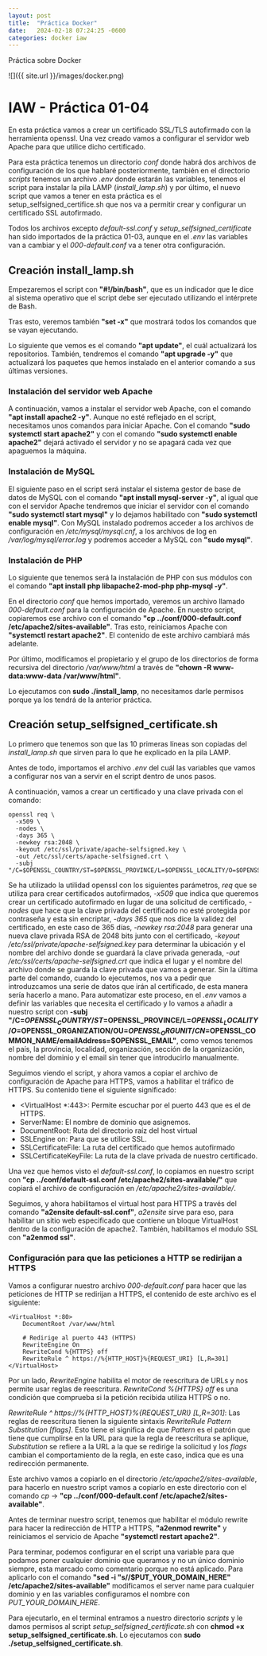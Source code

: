 ```yaml
---
layout: post
title:  "Práctica Docker"
date:   2024-02-18 07:24:25 -0600
categories: docker iaw
---
```


Práctica sobre Docker

![]({{ site.url }}/images/docker.png)

# IAW - Práctica 01-04
En esta práctica vamos a crear un certificado SSL/TLS autofirmado con la herramienta openssl. Una vez creado vamos a configurar el servidor web Apache para que utilice dicho certificado.

Para esta práctica tenemos un directorio *conf* donde habrá dos archivos de configuración de los que hablaré posteriormente, también en el directorio *scripts* tenemos un archivo *.env* donde estarán las variables, tenemos el script para instalar la pila LAMP (*install_lamp.sh*) y por último, el nuevo script que vamos a tener en esta práctica es el setup_selfsigned_certifice.sh que nos va a permitir crear y configurar un certificado SSL autofirmado.


Todos los archivos excepto *default-ssl.conf* y *setup_selfsigned_certificate* han sido importados de la práctica 01-03, aunque en el *.env* las variables van a cambiar y el *000-default.conf* va a tener otra configuración.

## Creación install_lamp.sh
Empezaremos el script con **"#!/bin/bash"**, que es un indicador que le dice al sistema operativo que el script debe ser ejecutado utilizando el intérprete de Bash.

Tras esto, veremos también **"set -x"** que mostrará todos los comandos que se vayan ejecutando.

Lo siguiente que vemos es el comando **"apt update"**, el cuál actualizará los repositorios. También, tendremos el comando **"apt upgrade -y"** que actualizará los paquetes que hemos instalado en el anterior comando a sus últimas versiones.

### Instalación del servidor web Apache

A continuación, vamos a instalar el servidor web Apache, con el comando **"apt install apache2 -y"**. Aunque no esté reflejado en el script, necesitamos unos comandos para iniciar Apache. Con el comando **"sudo systemctl start apache2"** y con el comando **"sudo systemctl enable apache2"** dejará activado el servidor y no se apagará cada vez que apaguemos la máquina.

### Instalación de MySQL

El siguiente paso en el script será instalar el sistema gestor de base de datos de MySQL con el comando **"apt install mysql-server -y"**, al igual que con el servidor Apache tendremos que iniciar el servidor con el comando **"sudo systemctl start mysql"** y lo dejamos habilitado con **"sudo systemctl enable mysql"**. Con MySQL instalado podremos acceder a los archivos de configuración en */etc/mysql/mysql.cnf*, a los archivos de log en */var/log/mysql/error.log* y podremos acceder a MySQL con **"sudo mysql"**.

### Instalación de PHP

Lo siguiente que tenemos será la instalación de PHP con sus módulos con el comando **"apt install php libapache2-mod-php php-mysql -y"**.

En el directorio *conf* que hemos importado, veremos un archivo llamado *000-default.conf* para la configuración de Apache. En nuestro script, copiaremos ese archivo con el comando **"cp ../conf/000-default.conf /etc/apache2/sites-available"**. Tras esto, reiniciamos Apache con **"systemctl restart apache2"**. El contenido de este archivo cambiará más adelante.

Por último, modificamos el propietario y el grupo de los directorios de forma recursiva del directorio */var/www/html* a través de **"chown -R www-data:www-data /var/www/html"**.

Lo ejecutamos con **sudo ./install_lamp**, no necesitamos darle permisos porque ya los tendrá de la anterior práctica.

## Creación setup_selfsigned_certificate.sh

Lo primero que tenemos son que las 10 primeras líneas son copiadas del *install_lamp.sh* que sirven para lo que he explicado en la pila LAMP.

Antes de todo, importamos el archivo *.env* del cuál las variables que vamos a configurar nos van a servir en el script dentro de unos pasos.

A continuación, vamos a crear un certificado y una clave privada con el comando:
```
openssl req \
  -x509 \
  -nodes \
  -days 365 \
  -newkey rsa:2048 \
  -keyout /etc/ssl/private/apache-selfsigned.key \
  -out /etc/ssl/certs/apache-selfsigned.crt \
  -subj "/C=$OPENSSL_COUNTRY/ST=$OPENSSL_PROVINCE/L=$OPENSSL_LOCALITY/O=$OPENSSL_ORGANIZATION/OU=$OPENSSL_ORGUNIT/CN=$OPENSSL_COMMON_NAME/emailAddress=$OPENSSL_EMAIL"
```
Se ha utilizado la utilidad openssl con los siguientes parámetros, *req* que se utiliza para crear certificados autofirmados, *-x509* que indica que queremos crear un certificado autofirmado en lugar de una solicitud de certificado, *-nodes* que hace que la clave privada del certificado no esté protegida por contraseña y esta sin encriptar, *-days 365* que nos dice la validez del certificado, en este caso de 365 días, *-newkey rsa:2048* para generar una nueva clave privada RSA de 2048 bits junto con el certificado, *-keyout /etc/ssl/private/apache-selfsigned.key* para determinar la ubicación y el nombre del archivo donde se guardará la clave privada generada, *-out /etc/ssl/certs/apache-selfsigned.crt* que indica el lugar y el nombre del archivo donde se guarda la clave privada que vamos a generar. Sin la última parte del comando, cuando lo ejecutemos, nos va a pedir que introduzcamos una serie de datos que irán al certificado, de esta manera sería hacerlo a mano. Para automatizar este proceso, en el *.env* vamos a definir las variables que necesita el certificado y lo vamos a añadir a nuestro script con **-subj "/C=$OPENSSL_COUNTRY/ST=$OPENSSL_PROVINCE/L=$OPENSSL_LOCALITY/O=$OPENSSL_ORGANIZATION/OU=$OPENSSL_ORGUNIT/CN=$OPENSSL_COMMON_NAME/emailAddress=$OPENSSL_EMAIL"**, como vemos tenemos el país, la provincia, localidad, organización, sección de la organización, nombre del dominio y el email sin tener que introducirlo manualmente.

Seguimos viendo el script, y ahora vamos a copiar el archivo de configuración de Apache para HTTPS, vamos a habilitar el tráfico de HTTPS. Su contenido tiene el siguiente significado:

- <VirtualHost *:443>: Permite escuchar por el puerto 443 que es el de HTTPS.
- ServerName: El nombre de dominio que asignemos.
- DocumentRoot: Ruta del directorio raíz del host virtual
- SSLEngine on: Para que se utilice SSL.
- SSLCertificateFile: La ruta del certificado que hemos autofirmado
- SSLCertificateKeyFile: La ruta de la clave privada de nuestro certificado.

Una vez que hemos visto el *default-ssl.conf*, lo copiamos en nuestro script con **"cp ../conf/default-ssl.conf /etc/apache2/sites-available/"** que copiará el archivo de configuración en */etc/apache2/sites-available/*.

Seguimos, y ahora habilitamos el virtual host para HTTPS a través del comando **"a2ensite default-ssl.conf"**, *a2ensite* sirve para eso, para habilitar un sitio web especificado que contiene un bloque VirtualHost dentro de la configuración de apache2. También, habilitamos el modulo SSL con **"a2enmod ssl"**.

### Configuración para que las peticiones a HTTP se redirijan a HTTPS

Vamos a configurar nuestro archivo *000-default.conf* para hacer que las peticiones de HTTP se redirijan a HTTPS, el contenido de este archivo es el siguiente:
```
<VirtualHost *:80>
    DocumentRoot /var/www/html

    # Redirige al puerto 443 (HTTPS)
    RewriteEngine On
    RewriteCond %{HTTPS} off
    RewriteRule ^ https://%{HTTP_HOST}%{REQUEST_URI} [L,R=301]
</VirtualHost>
```
Por un lado, *RewriteEngine* habilita el motor de reescritura de URLs y nos permite usar reglas de reescritura. *RewriteCond %{HTTPS} off* es una condición que comprueba si la petición recibida utiliza HTTPS o no.

*RewriteRule ^ https://%{HTTP_HOST}%{REQUEST_URI} [L,R=301]*: Las reglas de reescritura tienen la siguiente sintaxis *RewriteRule Pattern Substitution [flags]*. Esto tiene el significa de que *Pattern* es el patrón que tiene que cumplirse en la URL para que la regla de reescritura se aplique, *Substitution* se refiere a la URL a la que se redirige la solicitud y los *flags* cambian el comportamiento de la regla, en este caso, indica que es una redirección permanente.

Este archivo vamos a copiarlo en el directorio */etc/apache2/sites-available*, para hacerlo en nuestro script vamos a copiarlo en este directorio con el comando *cp* -> **"cp ../conf/000-default.conf /etc/apache2/sites-available"**.

Antes de terminar nuestro script, tenemos que habilitar el módulo rewrite para hacer la redirección de HTTP a HTTPS, **"a2enmod rewrite"** y reiniciamos el servicio de Apache **"systemctl restart apache2"**.

Para terminar, podemos configurar en el script una variable para que podamos poner cualquier dominio que queramos y no un único dominio siempre, esta marcado como comentario porque no está aplicado. Para aplicarlo con el comando **"sed -i "s//$PUT_YOUR_DOMAIN_HERE" /etc/apache2/sites-available"** modificamos el server name para cualquier dominio y en las variables configuramos el nombre con *PUT_YOUR_DOMAIN_HERE*.

Para ejecutarlo, en el terminal entramos a nuestro directorio *scripts* y le damos permisos al script *setup_selfsigned_certificate.sh* con **chmod +x setup_selfsigned_certificate.sh**. Lo ejecutamos con **sudo ./setup_selfsigned_certificate.sh**.
